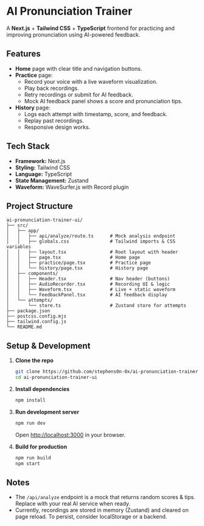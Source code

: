 # AI Pronunciation Trainer

A **Next.js** + **Tailwind CSS** + **TypeScript** frontend for practicing and improving pronunciation using AI-powered feedback.

## Features

- **Home** page with clear title and navigation buttons.
- **Practice** page:
  - Record your voice with a live waveform visualization.
  - Play back recordings.
  - Retry recordings or submit for AI feedback.
  - Mock AI feedback panel shows a score and pronunciation tips.
- **History** page:
  - Logs each attempt with timestamp, score, and feedback.
  - Replay past recordings.
  - Responsive design works.

## Tech Stack

- **Framework:** Next.js 
- **Styling:** Tailwind CSS
- **Language:** TypeScript
- **State Management:** Zustand
- **Waveform:** WaveSurfer.js with Record plugin

## Project Structure

```
ai-pronunciation-trainer-ui/
├── src/
│   ├── app/
│   │   ├── api/analyze/route.ts      # Mock analysis endpoint
│   │   ├── globals.css               # Tailwind imports & CSS variables
│   │   ├── layout.tsx                # Root layout with header
│   │   ├── page.tsx                  # Home page
│   │   ├── practice/page.tsx         # Practice page
│   │   └── history/page.tsx          # History page
│   ├── components/
│   │   ├── Header.tsx                # Nav header (buttons)
│   │   ├── AudioRecorder.tsx         # Recording UI & logic
│   │   ├── Waveform.tsx              # Live + static waveform
│   │   └── FeedbackPanel.tsx         # AI feedback display
│   └── attempts/
│       └── store.ts                  # Zustand store for attempts
├── package.json
├── postcss.config.mjs
├── tailwind.config.js
└── README.md
```

## Setup & Development

1. **Clone the repo**

   ```bash
   git clone https://github.com/stephens0n-0x/ai-pronunciation-trainer-ui.git
   cd ai-pronunciation-trainer-ui
   ```

2. **Install dependencies**

   ```bash
   npm install
   ```

3. **Run development server**

   ```bash
   npm run dev
   ```

   Open [http://localhost:3000](http://localhost:3000) in your browser.

4. **Build for production**

   ```bash
   npm run build
   npm start
   ```

## Notes

- The `/api/analyze` endpoint is a mock that returns random scores & tips. Replace with your real AI service when ready.
- Currently, recordings are stored in memory (Zustand) and cleared on page reload. To persist, consider localStorage or a backend.


